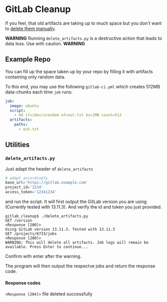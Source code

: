 # GitLab Cleanup

If you feel, that old artifacts are taking up to much space but you don't want to [delete them manually](https://docs.gitlab.com/ee/ci/pipelines/job_artifacts.html#delete-job-artifacts).

**WARNING** Running `delete_artifacts.py` is a destructive action that leads to data loss. Use with caution. **WARNING**


## Example Repo

You can fill up the space taken up by your repo by filling it with artifacts containing only random data.

To this end, you may use the following `gitlab-ci.yml` which creates 512MB data-chunks each time `job` runs:

```yaml
job:
  image: ubuntu
  script:
    - dd if=/dev/urandom of=out.txt bs=1MB count=512
  artifacts:
    paths:
      - out.txt
```

## Utilities

### `delete_artifacts.py`



Just adapt the header of `delete_artifacts`

```python
# adapt accordingly
base_url='https://gitlab.example.com'
project_id='1234'
access_token='12341234'
```

and run the script. It will first output the GitLab version you are using (Currently tested with 13.11.3). And verify the id and token you just provided.

```
gitlab_cleanup$ ./delete_artifacts.py 
GET /version
<Response [200]>
Using GitLab version 13.11.3. Tested with 13.11.3
GET /projects/6733/jobs
<Response [200]>
WARNING: This will delete all artifacts. Job logs will remain be available. Press Enter to continue...
```
Confirm with enter after the warning.

The program will then output the respectve jobs and return the response code. 

#### Response codes

`<Response [204]>` file deleted successfully

